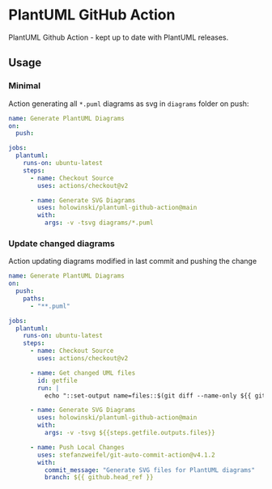 # PlantUML GitHub Action

PlantUML Github Action - kept up to date with PlantUML releases.

## Usage

### Minimal

Action generating all `*.puml` diagrams as svg in `diagrams` folder on push:

```yaml
name: Generate PlantUML Diagrams
on:
  push:

jobs:
  plantuml:
    runs-on: ubuntu-latest
    steps:
      - name: Checkout Source
        uses: actions/checkout@v2

      - name: Generate SVG Diagrams
        uses: holowinski/plantuml-github-action@main
        with:
          args: -v -tsvg diagrams/*.puml
```

### Update changed diagrams

Action updating diagrams modified in last commit and pushing the change

```yaml
name: Generate PlantUML Diagrams
on:
  push:
    paths:
      - "**.puml"

jobs:
  plantuml:
    runs-on: ubuntu-latest
    steps:
      - name: Checkout Source
        uses: actions/checkout@v2

      - name: Get changed UML files
        id: getfile
        run: |
          echo "::set-output name=files::$(git diff --name-only ${{ github.sha }} | grep .puml | xargs)"

      - name: Generate SVG Diagrams
        uses: holowinski/plantuml-github-action@main
        with:
          args: -v -tsvg ${{steps.getfile.outputs.files}}

      - name: Push Local Changes
        uses: stefanzweifel/git-auto-commit-action@v4.1.2
        with:
          commit_message: "Generate SVG files for PlantUML diagrams"
          branch: ${{ github.head_ref }}
```
